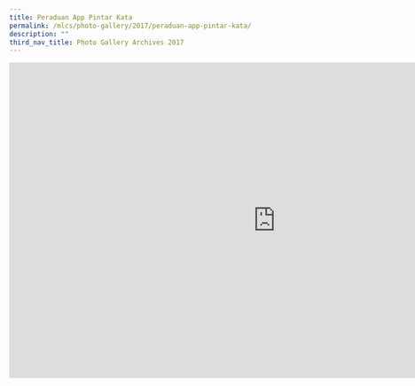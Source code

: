 ```yaml
---
title: Peraduan App Pintar Kata
permalink: /mlcs/photo-gallery/2017/peraduan-app-pintar-kata/
description: ""
third_nav_title: Photo Gallery Archives 2017
---
```

<iframe allowfullscreen="true" height="569" width="960" frameborder="0" src="https://docs.google.com/presentation/d/e/2PACX-1vTmuVGiioEeYyJrmjKOT4jyMGsjCFqW_qWhXukRokSD4i-QvGT4gVajHJWyKBW-08o1_TSpuCW7S_Gc/embed?start=false&amp;loop=false&amp;delayms=3000"></iframe>